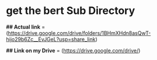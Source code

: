 # get the bert Sub Directory


 **## Actual link** = (https://drive.google.com/drive/folders/1BHmXHdn8asQwT-hijo29b6Zc__EvJGeL?usp=share_link) 

 **##  Link on my Drive** = (https://drive.google.com/drive/) 
